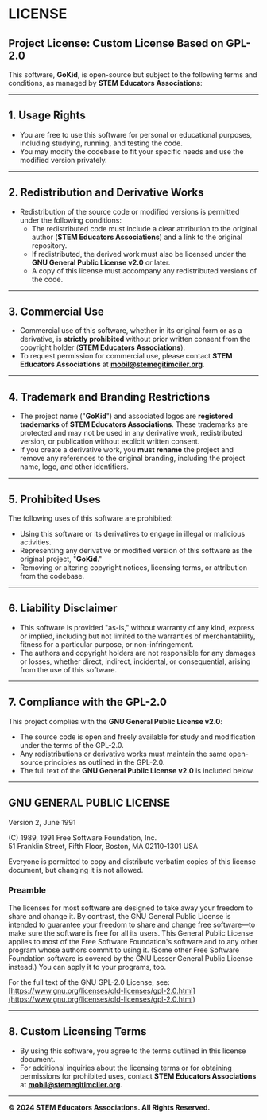 # LICENSE

## Project License: Custom License Based on GPL-2.0

This software, **GoKid**, is open-source but subject to the following terms and conditions, as managed by **STEM Educators Associations**:

---

## 1. Usage Rights
- You are free to use this software for personal or educational purposes, including studying, running, and testing the code.
- You may modify the codebase to fit your specific needs and use the modified version privately.

---

## 2. Redistribution and Derivative Works
- Redistribution of the source code or modified versions is permitted under the following conditions:
    - The redistributed code must include a clear attribution to the original author (**STEM Educators Associations**) and a link to the original repository.
    - If redistributed, the derived work must also be licensed under the **GNU General Public License v2.0** or later.
    - A copy of this license must accompany any redistributed versions of the code.

---

## 3. Commercial Use
- Commercial use of this software, whether in its original form or as a derivative, is **strictly prohibited** without prior written consent from the copyright holder (**STEM Educators Associations**).
- To request permission for commercial use, please contact **STEM Educators Associations** at **mobil@stemegitimciler.org**.

---

## 4. Trademark and Branding Restrictions
- The project name ("**GoKid**") and associated logos are **registered trademarks** of **STEM Educators Associations**. These trademarks are protected and may not be used in any derivative work, redistributed version, or publication without explicit written consent.
- If you create a derivative work, you **must rename** the project and remove any references to the original branding, including the project name, logo, and other identifiers.

---

## 5. Prohibited Uses
The following uses of this software are prohibited:
- Using this software or its derivatives to engage in illegal or malicious activities.
- Representing any derivative or modified version of this software as the original project, "**GoKid**."
- Removing or altering copyright notices, licensing terms, or attribution from the codebase.

---

## 6. Liability Disclaimer
- This software is provided "as-is," without warranty of any kind, express or implied, including but not limited to the warranties of merchantability, fitness for a particular purpose, or non-infringement.
- The authors and copyright holders are not responsible for any damages or losses, whether direct, indirect, incidental, or consequential, arising from the use of this software.

---

## 7. Compliance with the GPL-2.0
This project complies with the **GNU General Public License v2.0**:
- The source code is open and freely available for study and modification under the terms of the GPL-2.0.
- Any redistributions or derivative works must maintain the same open-source principles as outlined in the GPL-2.0.
- The full text of the **GNU General Public License v2.0** is included below.

---

## GNU GENERAL PUBLIC LICENSE
Version 2, June 1991

(C) 1989, 1991 Free Software Foundation, Inc.  
51 Franklin Street, Fifth Floor, Boston, MA 02110-1301 USA

Everyone is permitted to copy and distribute verbatim copies of this license document, but changing it is not allowed.

### Preamble
The licenses for most software are designed to take away your freedom to share and change it. By contrast, the GNU General Public License is intended to guarantee your freedom to share and change free software—to make sure the software is free for all its users. This General Public License applies to most of the Free Software Foundation's software and to any other program whose authors commit to using it. (Some other Free Software Foundation software is covered by the GNU Lesser General Public License instead.) You can apply it to your programs, too.

For the full text of the GNU GPL-2.0 License, see:  
[https://www.gnu.org/licenses/old-licenses/gpl-2.0.html](https://www.gnu.org/licenses/old-licenses/gpl-2.0.html)

---

## 8. Custom Licensing Terms
- By using this software, you agree to the terms outlined in this license document.
- For additional inquiries about the licensing terms or for obtaining permissions for prohibited uses, contact **STEM Educators Associations** at **mobil@stemegitimciler.org**.

---

**© 2024 STEM Educators Associations. All Rights Reserved.**
